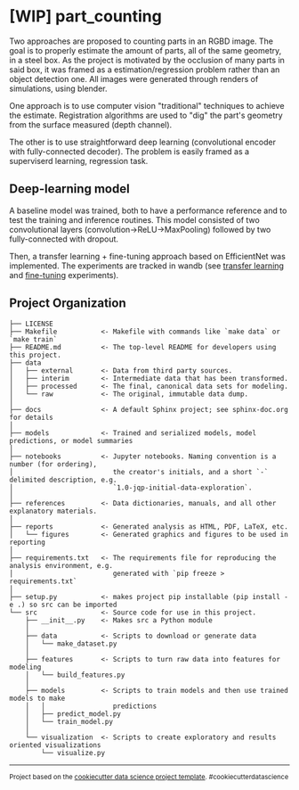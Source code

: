 [WIP] part_counting
==============================

Two approaches are proposed to counting parts in an RGBD image. The goal is to properly estimate the amount of parts, all of the same geometry, in a steel box. As the project is motivated by the occlusion of many parts in said box, it was framed as a estimation/regression problem rather than an object detection one. All images were generated through renders of simulations, using blender.

One approach is to use computer vision "traditional" techniques to achieve the estimate. Registration algorithms are used to "dig" the part's geometry from the surface measured (depth channel).

The other is to use straightforward deep learning (convolutional encoder with fully-connected decoder). The problem is easily framed as a superviserd learning, regression task.

Deep-learning model
------------

A baseline model was trained, both to have a performance reference and to test the training and inference routines. This model consisted of two convolutional layers (convolution->ReLU->MaxPooling) followed by two fully-connected  with dropout.

Then, a transfer learning + fine-tuning approach based on EfficientNet was implemented. The experiments are tracked in wandb (see [transfer learning](https://wandb.ai/brunompac/part-counting-transfer-learning/) and [fine-tuning](https://wandb.ai/brunompac/part-counting-fine-tuning) experiments).

Project Organization
------------

    ├── LICENSE
    ├── Makefile           <- Makefile with commands like `make data` or `make train`
    ├── README.md          <- The top-level README for developers using this project.
    ├── data
    │   ├── external       <- Data from third party sources.
    │   ├── interim        <- Intermediate data that has been transformed.
    │   ├── processed      <- The final, canonical data sets for modeling.
    │   └── raw            <- The original, immutable data dump.
    │
    ├── docs               <- A default Sphinx project; see sphinx-doc.org for details
    │
    ├── models             <- Trained and serialized models, model predictions, or model summaries
    │
    ├── notebooks          <- Jupyter notebooks. Naming convention is a number (for ordering),
    │                         the creator's initials, and a short `-` delimited description, e.g.
    │                         `1.0-jqp-initial-data-exploration`.
    │
    ├── references         <- Data dictionaries, manuals, and all other explanatory materials.
    │
    ├── reports            <- Generated analysis as HTML, PDF, LaTeX, etc.
    │   └── figures        <- Generated graphics and figures to be used in reporting
    │
    ├── requirements.txt   <- The requirements file for reproducing the analysis environment, e.g.
    │                         generated with `pip freeze > requirements.txt`
    │
    ├── setup.py           <- makes project pip installable (pip install -e .) so src can be imported
    └── src                <- Source code for use in this project.
        ├── __init__.py    <- Makes src a Python module
        │
        ├── data           <- Scripts to download or generate data
        │   └── make_dataset.py
        │
        ├── features       <- Scripts to turn raw data into features for modeling
        │   └── build_features.py
        │
        ├── models         <- Scripts to train models and then use trained models to make
        │   │                 predictions
        │   ├── predict_model.py
        │   └── train_model.py
        │
        └── visualization  <- Scripts to create exploratory and results oriented visualizations
            └── visualize.py


--------

<p><small>Project based on the <a target="_blank" href="https://drivendata.github.io/cookiecutter-data-science/">cookiecutter data science project template</a>. #cookiecutterdatascience</small></p>

